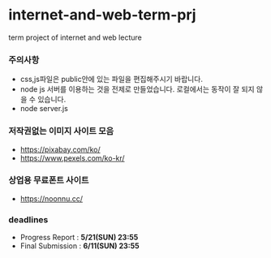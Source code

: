 # internet-and-web-term-prj
term project of internet and web lecture

### 주의사항
- css,js파일은 public안에 있는 파일을 편집해주시기 바랍니다.
- node js 서버를 이용하는 것을 전제로 만들었습니다. 로컬에서는 동작이 잘 되지 않을 수 있습니다.
- node server.js

### 저작권없는 이미지 사이트 모음
- https://pixabay.com/ko/
- https://www.pexels.com/ko-kr/

### 상업용 무료폰트 사이트
 - https://noonnu.cc/

### deadlines
 - Progress Report : **5/21(SUN) 23:55**
 - Final Submission : **6/11(SUN) 23:55**
